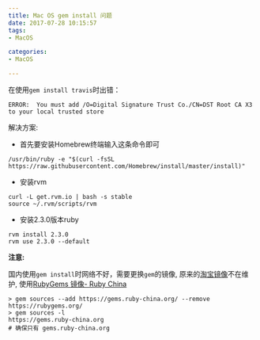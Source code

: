```yaml
---
title: Mac OS gem install 问题
date: 2017-07-28 10:15:57
tags:
- MacOS

categories:
- MacOS

---
```


在使用`gem install travis`时出错：

```shell
ERROR:  You must add /O=Digital Signature Trust Co./CN=DST Root CA X3 to your local trusted store
```

<!-- more -->

解决方案:

- 首先要安装Homebrew终端输入这条命令即可 
```shell
/usr/bin/ruby -e "$(curl -fsSL https://raw.githubusercontent.com/Homebrew/install/master/install)"
```
- 安装rvm 
```shell
curl -L get.rvm.io | bash -s stable
source ~/.rvm/scripts/rvm
```
- 安装2.3.0版本ruby
```shell
rvm install 2.3.0
rvm use 2.3.0 --default
```

**注意:**

国内使用`gem install`时网络不好，需要更换`gem`的镜像, 原来的[淘宝镜像](https://ruby.taobao.org/)不在维护, 使用[RubyGems 镜像- Ruby China](https://gems.ruby-china.org/)

```shell
> gem sources --add https://gems.ruby-china.org/ --remove https://rubygems.org/
> gem sources -l
https://gems.ruby-china.org
# 确保只有 gems.ruby-china.org
```
